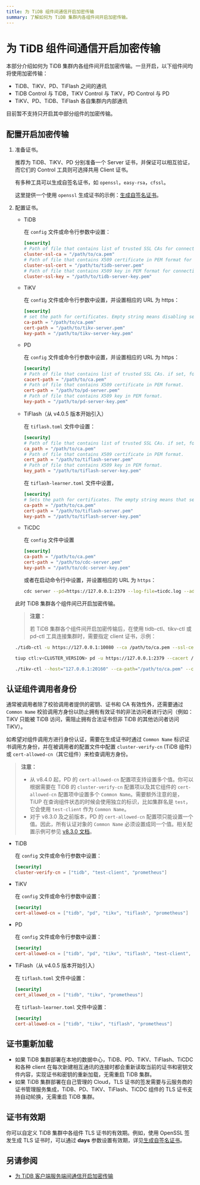```yaml
---
title: 为 TiDB 组件间通信开启加密传输
summary: 了解如何为 TiDB 集群内各组件间开启加密传输。
---
```


# 为 TiDB 组件间通信开启加密传输

本部分介绍如何为 TiDB 集群内各组件间开启加密传输。一旦开启，以下组件间均将使用加密传输：

- TiDB、TiKV、PD、TiFlash 之间的通讯
- TiDB Control 与 TiDB，TiKV Control 与 TiKV，PD Control 与 PD
- TiKV、PD、TiDB、TiFlash 各自集群内内部通讯

目前暂不支持只开启其中部分组件的加密传输。

## 配置开启加密传输

1. 准备证书。

    推荐为 TiDB、TiKV、PD 分别准备一个 Server 证书，并保证可以相互验证，而它们的 Control 工具则可选择共用 Client 证书。

    有多种工具可以生成自签名证书，如 `openssl`，`easy-rsa`，`cfssl`。

    这里提供一个使用 `openssl` 生成证书的示例：[生成自签名证书](/generate-self-signed-certificates.md)。

2. 配置证书。

    - TiDB

        在 `config` 文件或命令行参数中设置：

        ```toml
        [security]
        # Path of file that contains list of trusted SSL CAs for connection with cluster components.
        cluster-ssl-ca = "/path/to/ca.pem"
        # Path of file that contains X509 certificate in PEM format for connection with cluster components.
        cluster-ssl-cert = "/path/to/tidb-server.pem"
        # Path of file that contains X509 key in PEM format for connection with cluster components.
        cluster-ssl-key = "/path/to/tidb-server-key.pem"
        ```

    - TiKV

        在 `config` 文件或命令行参数中设置，并设置相应的 URL 为 https：

        ```toml
        [security]
        # set the path for certificates. Empty string means disabling secure connectoins.
        ca-path = "/path/to/ca.pem"
        cert-path = "/path/to/tikv-server.pem"
        key-path = "/path/to/tikv-server-key.pem"
        ```

    - PD

        在 `config` 文件或命令行参数中设置，并设置相应的 URL 为 https：

        ```toml
        [security]
        # Path of file that contains list of trusted SSL CAs. if set, following four settings shouldn't be empty
        cacert-path = "/path/to/ca.pem"
        # Path of file that contains X509 certificate in PEM format.
        cert-path = "/path/to/pd-server.pem"
        # Path of file that contains X509 key in PEM format.
        key-path = "/path/to/pd-server-key.pem"
        ```

    - TiFlash（从 v4.0.5 版本开始引入）

        在 `tiflash.toml` 文件中设置：

        ```toml
        [security]
        # Path of file that contains list of trusted SSL CAs. if set, following four settings shouldn't be empty
        ca_path = "/path/to/ca.pem"
        # Path of file that contains X509 certificate in PEM format.
        cert_path = "/path/to/tiflash-server.pem"
        # Path of file that contains X509 key in PEM format.
        key_path = "/path/to/tiflash-server-key.pem"
        ```

        在 `tiflash-learner.toml` 文件中设置，

        ```toml
        [security]
        # Sets the path for certificates. The empty string means that secure connections are disabled.
        ca-path = "/path/to/ca.pem"
        cert-path = "/path/to/tiflash-server.pem"
        key-path = "/path/to/tiflash-server-key.pem"
        ```

    - TiCDC

        在 `config` 文件中设置

        ```toml
        [security]
        ca-path = "/path/to/ca.pem"
        cert-path = "/path/to/cdc-server.pem"
        key-path = "/path/to/cdc-server-key.pem"
        ```

        或者在启动命令行中设置，并设置相应的 URL 为 `https`：

        
        ```bash
        cdc server --pd=https://127.0.0.1:2379 --log-file=ticdc.log --addr=0.0.0.0:8301 --advertise-addr=127.0.0.1:8301 --ca=/path/to/ca.pem --cert=/path/to/ticdc-cert.pem --key=/path/to/ticdc-key.pem
        ```

    此时 TiDB 集群各个组件间已开启加密传输。

    > **注意：**
    >
    > 若 TiDB 集群各个组件间开启加密传输后，在使用 tidb-ctl、tikv-ctl 或 pd-ctl 工具连接集群时，需要指定 client 证书，示例：

    
    ```bash
    ./tidb-ctl -u https://127.0.0.1:10080 --ca /path/to/ca.pem --ssl-cert /path/to/client.pem --ssl-key /path/to/client-key.pem
    ```

    
    ```bash
    tiup ctl:v<CLUSTER_VERSION> pd -u https://127.0.0.1:2379 --cacert /path/to/ca.pem --cert /path/to/client.pem --key /path/to/client-key.pem
    ```

    
    ```bash
    ./tikv-ctl --host="127.0.0.1:20160" --ca-path="/path/to/ca.pem" --cert-path="/path/to/client.pem" --key-path="/path/to/clinet-key.pem"
    ```

## 认证组件调用者身份

通常被调用者除了校验调用者提供的密钥、证书和 CA 有效性外，还需要通过 `Common Name` 校验调用方身份以防止拥有有效证书的非法访问者进行访问（例如：TiKV 只能被 TiDB 访问，需阻止拥有合法证书但非 TiDB 的其他访问者访问 TiKV）。

如希望对组件调用方进行身份认证，需要在生成证书时通过 `Common Name` 标识证书调用方身份，并在被调用者的配置文件中配置 `cluster-verify-cn` (TiDB 组件）或 `cert-allowed-cn`（其它组件）来检查调用方身份。

> **注意：**
>
> - 从 v8.4.0 起，PD 的 `cert-allowed-cn` 配置项支持设置多个值。你可以根据需要在 TiDB 的 `cluster-verify-cn` 配置项以及其它组件的 `cert-allowed-cn` 配置项中设置多个 `Common Name`。需要额外注意的是，TiUP 在查询组件状态的时候会使用独立的标识，比如集群名是 `test`，它会使用 `test-client` 作为 `Common Name`。
> - 对于 v8.3.0 及之前版本，PD 的 `cert-allowed-cn` 配置项只能设置一个值。因此，所有认证对象的 `Common Name` 必须设置成同一个值。相关配置示例可参见 [v8.3.0 文档](https://docs.pingcap.com/zh/tidb/v8.3/enable-tls-between-components)。

- TiDB

    在 `config` 文件或命令行参数中设置：

    ```toml
    [security]
    cluster-verify-cn = ["tidb", "test-client", "prometheus"]
    ```

- TiKV

    在 `config` 文件或命令行参数中设置：

    ```toml
    [security]
    cert-allowed-cn = ["tidb", "pd", "tikv", "tiflash", "prometheus"]
    ```

- PD

    在 `config` 文件或命令行参数中设置：

    ```toml
    [security]
    cert-allowed-cn = ["tidb", "pd", "tikv", "tiflash", "test-client", "prometheus"]
    ```

- TiFlash（从 v4.0.5 版本开始引入）

    在 `tiflash.toml` 文件中设置：

    ```toml
    [security]
    cert_allowed_cn = ["tidb", "tikv", "prometheus"]
    ```

    在 `tiflash-learner.toml` 文件中设置：

    ```toml
    [security]
    cert-allowed-cn = ["tidb", "tikv", "tiflash", "prometheus"]
    ```

## 证书重新加载

- 如果 TiDB 集群部署在本地的数据中心，TiDB、PD、TiKV、TiFlash、TiCDC 和各种 client 在每次新建相互通讯的连接时都会重新读取当前的证书和密钥文件内容，实现证书和密钥的重新加载，无需重启 TiDB 集群。
- 如果 TiDB 集群部署在自己管理的 Cloud，TLS 证书的签发需要与云服务商的证书管理服务集成，TiDB、PD、TiKV、TiFlash、TiCDC 组件的 TLS 证书支持自动轮换，无需重启 TiDB 集群。

## 证书有效期

你可以自定义 TiDB 集群中各组件 TLS 证书的有效期。例如，使用 OpenSSL 签发生成 TLS 证书时，可以通过 **days** 参数设置有效期，详见[生成自签名证书](/generate-self-signed-certificates.md)。

## 另请参阅

- [为 TiDB 客户端服务端间通信开启加密传输](/enable-tls-between-clients-and-servers.md)
